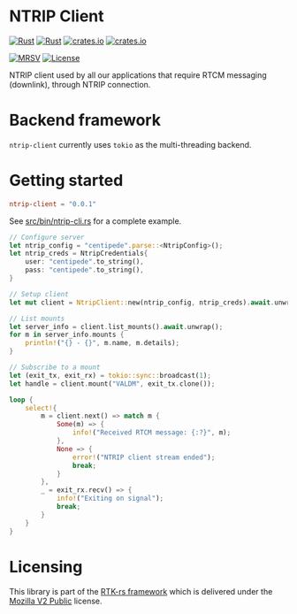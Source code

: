 NTRIP Client
============

[![Rust](https://github.com/rtk-rs/ntrip-client/actions/workflows/rust.yml/badge.svg)](https://github.com/rtk-rs/ntrip-client/actions/workflows/rust.yml)
[![Rust](https://github.com/rtk-rs/ntrip-client/actions/workflows/daily.yml/badge.svg)](https://github.com/rtk-rs/ntrip-client/actions/workflows/daily.yml)
[![crates.io](https://docs.rs/ntrip-client/badge.svg)](https://docs.rs/ntrip-client/)
[![crates.io](https://img.shields.io/crates/d/ntrip-client.svg)](https://crates.io/crates/ntrip-client)

[![MRSV](https://img.shields.io/badge/MSRV-1.78.0-orange?style=for-the-badge)](https://github.com/rust-lang/rust/releases/tag/1.78.0)
[![License](https://img.shields.io/badge/license-MPL_2.0-orange?style=for-the-badge&logo=mozilla)](https://github.com/rtk-rs/ntrip-client/blob/main/LICENSE)

NTRIP client used by all our applications that require RTCM messaging (downlink), through NTRIP connection.

Backend framework
=================

`ntrip-client` currently uses `tokio` as the multi-threading backend.

Getting started
===============

```toml
ntrip-client = "0.0.1"
```

See [src/bin/ntrip-cli.rs](src/bin/ntrip-cli.rs) for a complete example.

```rust
// Configure server
let ntrip_config = "centipede".parse::<NtripConfig>();
let ntrip_creds = NtripCredentials{
    user: "centipede".to_string(),
    pass: "centipede".to_string(),
}

// Setup client
let mut client = NtripClient::new(ntrip_config, ntrip_creds).await.unwrap();

// List mounts
let server_info = client.list_mounts().await.unwrap();
for m in server_info.mounts {
    println!("{} - {}", m.name, m.details);
}

// Subscribe to a mount
let (exit_tx, exit_rx) = tokio::sync::broadcast(1);
let handle = client.mount("VALDM", exit_tx.clone());

loop {
    select!{
        m = client.next() => match m {
            Some(m) => {
                info!("Received RTCM message: {:?}", m);
            },
            None => {
                error!("NTRIP client stream ended");
                break;
            }
        },
        _ = exit_rx.recv() => {
            info!("Exiting on signal");
            break;
        }
    }
}
```

Licensing
=========

This library is part of the [RTK-rs framework](https://github.com/rtk-rs) which
is delivered under the [Mozilla V2 Public](https://www.mozilla.org/en-US/MPL/2.0) license.
